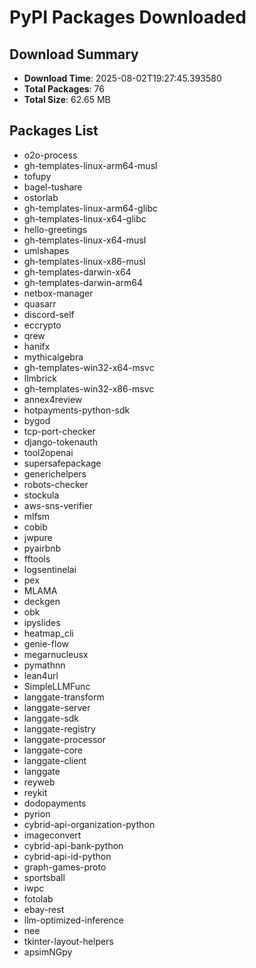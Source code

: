 # PyPI Packages Downloaded

## Download Summary
- **Download Time**: 2025-08-02T19:27:45.393580
- **Total Packages**: 76
- **Total Size**: 62.65 MB

## Packages List
- o2o-process
- gh-templates-linux-arm64-musl
- tofupy
- bagel-tushare
- ostorlab
- gh-templates-linux-arm64-glibc
- gh-templates-linux-x64-glibc
- hello-greetings
- gh-templates-linux-x64-musl
- umlshapes
- gh-templates-linux-x86-musl
- gh-templates-darwin-x64
- gh-templates-darwin-arm64
- netbox-manager
- quasarr
- discord-self
- eccrypto
- qrew
- hanifx
- mythicalgebra
- gh-templates-win32-x64-msvc
- llmbrick
- gh-templates-win32-x86-msvc
- annex4review
- hotpayments-python-sdk
- bygod
- tcp-port-checker
- django-tokenauth
- tool2openai
- supersafepackage
- generichelpers
- robots-checker
- stockula
- aws-sns-verifier
- mlfsm
- cobib
- jwpure
- pyairbnb
- fftools
- logsentinelai
- pex
- MLAMA
- deckgen
- obk
- ipyslides
- heatmap_cli
- genie-flow
- megarnucleusx
- pymathnn
- lean4url
- SimpleLLMFunc
- langgate-transform
- langgate-server
- langgate-sdk
- langgate-registry
- langgate-processor
- langgate-core
- langgate-client
- langgate
- reyweb
- reykit
- dodopayments
- pyrion
- cybrid-api-organization-python
- imageconvert
- cybrid-api-bank-python
- cybrid-api-id-python
- graph-games-proto
- sportsball
- iwpc
- fotolab
- ebay-rest
- llm-optimized-inference
- nee
- tkinter-layout-helpers
- apsimNGpy
